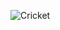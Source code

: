 ![Cricket](https://github.com/VaishnaviRChougule/Cricket-Game/assets/117535507/560ea525-63cc-458b-a855-355d99d49871)
